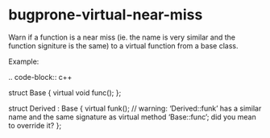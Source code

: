 bugprone-virtual-near-miss
==========================

Warn if a function is a near miss (ie. the name is very similar and the
function signiture is the same) to a virtual function from a base class.

Example:

.. code-block:: c++

struct Base { virtual void func(); };

struct Derived : Base { virtual funk(); // warning: ‘Derived::funk’ has
a similar name and the same signature as virtual method ‘Base::func’;
did you mean to override it? };
